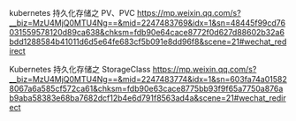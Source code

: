 
kubernetes 持久化存储之 PV、PVC
https://mp.weixin.qq.com/s?__biz=MzU4MjQ0MTU4Ng==&mid=2247483769&idx=1&sn=48445f99cd76031559578120d89ca638&chksm=fdb90e64cace8772f0d627d88602b32a6bdd1288584b41011d6d5e64fe683cf5b091e8dd96f8&scene=21#wechat_redirect

Kubernetes 持久化存储之 StorageClass
https://mp.weixin.qq.com/s?__biz=MzU4MjQ0MTU4Ng==&mid=2247483774&idx=1&sn=603fa74a015828067a6a585cf572ca61&chksm=fdb90e63cace8775bb93f9f65a7750a876ab9aba58383e68ba7682dcf12b4e6d791f8563ad4a&scene=21#wechat_redirect